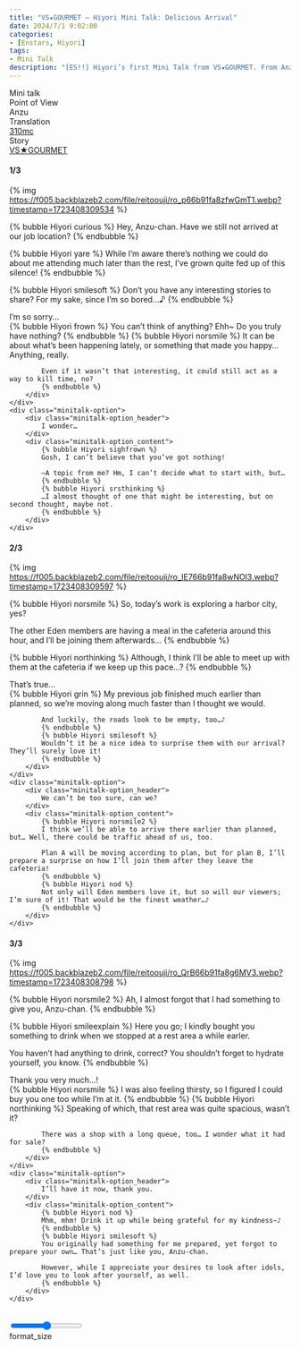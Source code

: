 ```yaml
---
title: "VS★GOURMET – Hiyori Mini Talk: Delicious Arrival"
date: 2024/7/1 9:02:00
categories:
- [Enstars, Hiyori]
tags:
- Mini Talk
description: "[ES!!] Hiyori’s first Mini Talk from VS★GOURMET. From Anzu’s POV."
---
```

<div class="three-wrapper" style="--storyColor:#5ac189;--storyColor-rgb:90,193,137;--storyColor-h:147.4;--storyColor-s:45.4%;--storyColor-l:55.5%;">
    <div class="info-area">
        <div class="info">
            <div class="info-item characters">
                <div class="label">
                    Mini talk
                </div>
                <div class="value">
					<a href="/categories/Enstars/Hiyori" character="Hiyori"></a>
                </div>
            </div>
            <div class="info-item one">
                <div class="label">
                    Point of View
                </div>
                <div class="value">
                    Anzu
                </div>
            </div>
            <div class="info-item two">
                <div class="label">
                    Translation
                </div>
                <div class="value">
                    <a href="/about">310mc</a>
                </div>
            </div>
            <div class="info-item three">
                <div class="label">
                   Story
                </div>
                <div class="value">
                    <a href="/vs_gourmet">VS★GOURMET</a>
                </div>
            </div>
        </div>
    </div>
</div>

<!-- more -->

#### <div mt="rare"></div> 1/3

{% img https://f005.backblazeb2.com/file/reitoouji/ro_p66b91fa8zfwGmT1.webp?timestamp=1723408309534 %}

{% bubble Hiyori curious %}
Hey, Anzu-chan. Have we still not arrived at our job location?
{% endbubble %}

{% bubble Hiyori yare %}
While I’m aware there’s nothing we could do about me attending much later than the rest, I’ve grown quite fed up of this silence!
{% endbubble %}

{% bubble Hiyori smilesoft %}
Don’t you have any interesting stories to share? For my sake, since I’m so bored…♪
{% endbubble %}

<div class="minitalk" character="Anzu">
    <div class="minitalk-option">
        <div class="minitalk-option_header">
            I’m so sorry…
        </div>
        <div class="minitalk-option_content">
            {% bubble Hiyori frown %}
            You can’t think of anything? Ehh~ Do you truly have nothing?
            {% endbubble %}
            {% bubble Hiyori norsmile %}
            It can be about what’s been happening lately, or something that made you happy… Anything, really.

            Even if it wasn’t that interesting, it could still act as a way to kill time, no?
			{% endbubble %}
        </div>
    </div>
    <div class="minitalk-option">
        <div class="minitalk-option_header">
            I wonder…
        </div>
        <div class="minitalk-option_content">
            {% bubble Hiyori sighfrown %}
            Gosh, I can’t believe that you’ve got nothing!

            —A topic from me? Hm, I can’t decide what to start with, but…
            {% endbubble %}
            {% bubble Hiyori srsthinking %}
            …I almost thought of one that might be interesting, but on second thought, maybe not.
			{% endbubble %}
        </div>
    </div>
</div>

#### <div mt="rare"></div> 2/3

{% img https://f005.backblazeb2.com/file/reitoouji/ro_IE766b91fa8wNOl3.webp?timestamp=1723408309597 %}

{% bubble Hiyori norsmile %}
So, today’s work is exploring a harbor city, yes?

The other Eden members are having a meal in the cafeteria around this hour, and I’ll be joining them afterwards…
{% endbubble %}

{% bubble Hiyori northinking %}
Although, I think I’ll be able to meet up with them at the cafeteria if we keep up this pace…?
{% endbubble %}

<div class="minitalk" character="Anzu">
    <div class="minitalk-option">
        <div class="minitalk-option_header">
            That’s true…
        </div>
        <div class="minitalk-option_content">
            {% bubble Hiyori grin %}
            My previous job finished much earlier than planned, so we’re moving along much faster than I thought we would.

            And luckily, the roads look to be empty, too…♪
            {% endbubble %}
            {% bubble Hiyori smilesoft %}
            Wouldn’t it be a nice idea to surprise them with our arrival? They’ll surely love it!
			{% endbubble %}
        </div>
    </div>
    <div class="minitalk-option">
        <div class="minitalk-option_header">
            We can’t be too sure, can we?
        </div>
        <div class="minitalk-option_content">
            {% bubble Hiyori norsmile2 %}
            I think we’ll be able to arrive there earlier than planned, but… Well, there could be traffic ahead of us, too.

            Plan A will be moving according to plan, but for plan B, I’ll prepare a surprise on how I’ll join them after they leave the cafeteria!
            {% endbubble %}
            {% bubble Hiyori nod %}
            Not only will Eden members love it, but so will our viewers; I’m sure of it! That would be the finest weather…♪
			{% endbubble %}
        </div>
    </div>
</div>

#### <div mt="rare"></div> 3/3

{% img https://f005.backblazeb2.com/file/reitoouji/ro_QrB66b91fa8g6MV3.webp?timestamp=1723408308798 %}

{% bubble Hiyori norsmile2 %}
Ah, I almost forgot that I had something to give you, Anzu-chan.
{% endbubble %}

{% bubble Hiyori smileexplain %}
Here you go; I kindly bought you something to drink when we stopped at a rest area a while earler.

You haven’t had anything to drink, correct? You shouldn’t forget to hydrate yourself, you know.
{% endbubble %}

<div class="minitalk" character="Anzu">
    <div class="minitalk-option">
        <div class="minitalk-option_header">
            Thank you very much…!
        </div>
        <div class="minitalk-option_content">
            {% bubble Hiyori norsmile %}
            I was also feeling thirsty, so I figured I could buy you one too while I’m at it.
            {% endbubble %}
            {% bubble Hiyori northinking %}
            Speaking of which, that rest area was quite spacious, wasn’t it?

            There was a shop with a long queue, too… I wonder what it had for sale?
			{% endbubble %}
        </div>
    </div>
    <div class="minitalk-option">
        <div class="minitalk-option_header">
            I’ll have it now, thank you.
        </div>
        <div class="minitalk-option_content">
            {% bubble Hiyori nod %}
            Mhm, mhm! Drink it up while being grateful for my kindness~♪
            {% endbubble %}
            {% bubble Hiyori smilesoft %}
            You originally had something for me prepared, yet forgot to prepare your own… That’s just like you, Anzu-chan.

            However, while I appreciate your desires to look after idols, I’d love you to look after yourself, as well.
			{% endbubble %}
        </div>
    </div>
</div>
<br>
<div class="navigation2">
    <div class="toolbar-wrapper">
        <div class="slider-container">
            <input type="range" min="1" max="5" value="3" class="slider">
        </div>
        <div class="toolbar">
            <a target="_blank" href="/translations" class="home-button" title="Translations Masterlist"><i class="fa fa-home"></i></a>
            <div class="toolbar__section">
                <a id="sliderDrop">
                    <span class="material-icons-round" title="Text Size">format_size</span>
                </a>
            </div>
            <a target="_blank" href="/vs_gourmet#Mini-Talks" title="Index"><i class="fa fa-star"></i></a>
            <a href="/vs_gourmet/minitalk/hiyori_2" title="Hiyori Mini Talk: Waiting Until He’s Changed Clothes"><i class="fa fa-arrow-right"></i></a>
            <a href="#top" class="top-arrow" title="Back to Top"><i class="fa fa-arrow-up"></i></a>
        </div>
    </div>
</div>